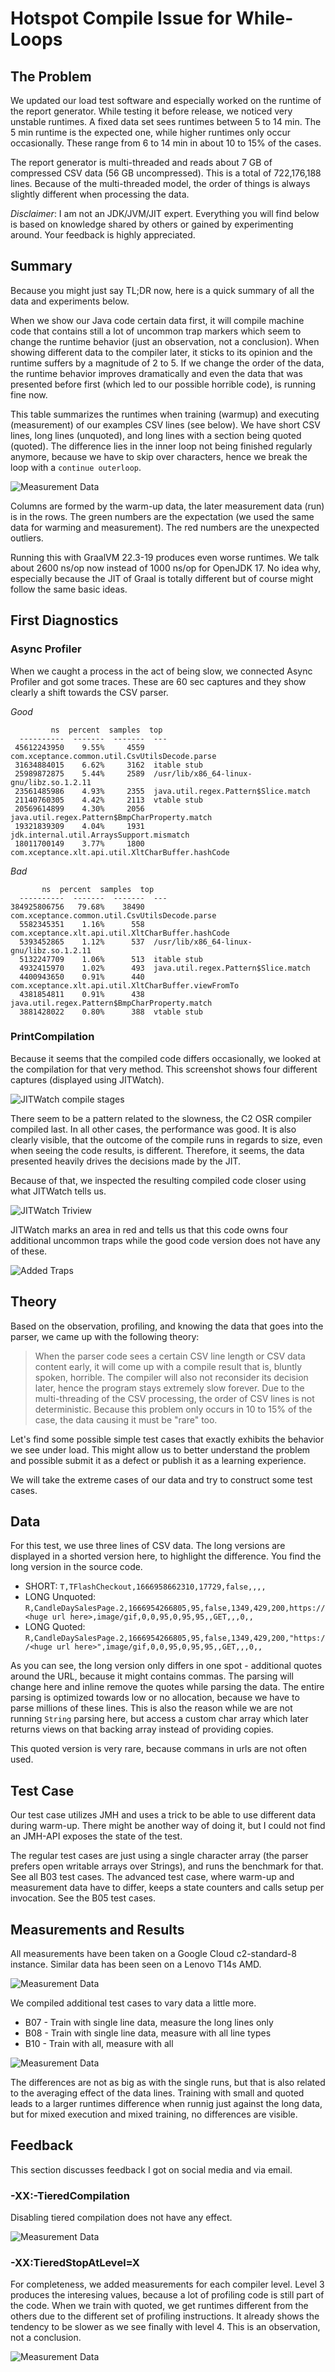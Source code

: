 # Hotspot Compile Issue for While-Loops

## The Problem

We updated our load test software and especially worked on the runtime of the report generator. While testing it before release, we noticed very unstable runtimes. A fixed data set sees runtimes between 5 to 14 min. The 5 min runtime is the expected one, while higher runtimes only occur occasionally. These range from 6 to 14 min in about 10 to 15% of the cases.

The report generator is multi-threaded and reads about 7 GB of compressed CSV data (56 GB uncompressed). This is a total of 722,176,188 lines. Because of the multi-threaded model, the order of things is always slightly different when processing the data.

*Disclaimer*: I am not an JDK/JVM/JIT expert. Everything you will find below is based on knowledge shared by others or gained by experimenting around. Your feedback is highly appreciated.

## Summary
Because you might just say TL;DR now, here is a quick summary of all the data and experiments below.

When we show our Java code certain data first, it will compile machine code that contains still a lot of uncommon trap markers which seem to change the runtime behavior (just an observation, not a conclusion). When showing different data to the compiler later, it sticks to its opinion and the runtime suffers by a magnitude of 2 to 5. If we change the order of the data, the runtime behavior improves dramatically and even the data that was presented before first (which led to our possible horrible code), is running fine now.

This table summarizes the runtimes when training (warmup) and executing (measurement) of our examples CSV lines (see below). We have short CSV lines, long lines (unquoted), and long lines with a section being quoted (quoted). The difference lies in the inner loop not being finished regularly anymore, because we have to skip over characters, hence we break the loop with a `continue outerloop`.

![Measurement Data](/assets/data.png)

Columns are formed by the warm-up data, the later measurement data (run) is in the rows. The green numbers are the expectation (we used the same data for warming and measurement). The red numbers are the unexpected outliers.

Running this with GraalVM 22.3-19 produces even worse runtimes. We talk about 2600 ns/op now instead of 1000 ns/op for OpenJDK 17. No idea why, especially because the JIT of Graal is totally different but of course might follow the same basic ideas.

## First Diagnostics

### Async Profiler

When we caught a process in the act of being slow, we connected Async Profiler and got some traces. These are 60 sec captures and they show clearly a shift towards the CSV parser.

*Good*

```
         ns  percent  samples  top
  ----------  -------  -------  ---
 45612243950    9.55%     4559  com.xceptance.common.util.CsvUtilsDecode.parse
 31634884015    6.62%     3162  itable stub
 25989872875    5.44%     2589  /usr/lib/x86_64-linux-gnu/libz.so.1.2.11
 23561485986    4.93%     2355  java.util.regex.Pattern$Slice.match
 21140760305    4.42%     2113  vtable stub
 20569614899    4.30%     2056  java.util.regex.Pattern$BmpCharProperty.match
 19321839309    4.04%     1931  jdk.internal.util.ArraysSupport.mismatch
 18011700149    3.77%     1800  com.xceptance.xlt.api.util.XltCharBuffer.hashCode
```

*Bad*

```
       ns  percent  samples  top
  ----------  -------  -------  ---
384925806756   79.68%    38490  com.xceptance.common.util.CsvUtilsDecode.parse
  5582345351    1.16%      558  com.xceptance.xlt.api.util.XltCharBuffer.hashCode
  5393452865    1.12%      537  /usr/lib/x86_64-linux-gnu/libz.so.1.2.11
  5132247709    1.06%      513  itable stub
  4932415970    1.02%      493  java.util.regex.Pattern$Slice.match
  4400943650    0.91%      440  com.xceptance.xlt.api.util.XltCharBuffer.viewFromTo
  4381854811    0.91%      438  java.util.regex.Pattern$BmpCharProperty.match
  3881428022    0.80%      388  vtable stub
```

### PrintCompilation

Because it seems that the compiled code differs occasionally, we looked at the compilation for that very method. This screenshot shows four different captures (displayed using JITWatch).

![JITWatch compile stages](/assets/jitwatch-compile.png)

There seem to be a pattern related to the slowness, the C2 OSR compiler compiled last. In all other cases, the performance was good. It is also clearly visible, that the outcome of the compile runs in regards to size, even when seeing the code results, is different. Therefore, it seems, the data presented heavily drives the decisions made by the JIT.

Because of that, we inspected the resulting compiled code closer using what JITWatch tells us.

![JITWatch Triview](/assets/jitwatch-triview.png)

JITWatch marks an area in red and tells us that this code owns four additional uncommon traps while the good code version does not have any of these.

![Added Traps](/assets/additional-traps.png)

## Theory

Based on the observation, profiling, and knowing the data that goes into the parser, we came up with the following theory:

> When the parser code sees a certain CSV line length or CSV data content early, it will come up with a compile result that is, bluntly spoken, horrible. The compiler will also not reconsider its decision later, hence the program stays extremely slow forever. Due to the multi-threading of the CSV processing, the order of CSV lines is not deterministic. Because this problem only occurs in 10 to 15% of the case, the data causing it must be "rare" too.

Let's find some possible simple test cases that exactly exhibits the behavior we see under load. This might allow us to better understand the problem and possible submit it as a defect or publish it as a learning experience.

We will take the extreme cases of our data and try to construct some test cases.

## Data
For this test, we use three lines of CSV data. The long versions are displayed in a shorted version here, to highlight the difference. You find the long version in the source code.

* SHORT: `T,TFlashCheckout,1666958662310,17729,false,,,,`
* LONG Unquoted: `R,CandleDaySalesPage.2,1666954266805,95,false,1349,429,200,https://<huge url here>,image/gif,0,0,95,0,95,95,,GET,,,0,,`
* LONG Quoted: `R,CandleDaySalesPage.2,1666954266805,95,false,1349,429,200,"https://<huge url here>",image/gif,0,0,95,0,95,95,,GET,,,0,,`

As you can see, the long version only differs in one spot - additional quotes around the URL, because it might contains commas. The parsing will change here and inline remove the quotes while parsing the data. The entire parsing is optimized towards low or no allocation, because we have to parse millions of these lines. This is also the reason while we are not running `String` parsing here, but access a custom char array which later returns views on that backing array instead of providing copies.

This quoted version is very rare, because commans in urls are not often used.

## Test Case
Our test case utilizes JMH and uses a trick to be able to use different data during warm-up. There might be another way of doing it, but I could not find an JMH-API exposes the state of the test.

The regular test cases are just using a single character array (the parser prefers open writable arrays over Strings), and runs the benchmark for that. See all B03 test cases.
The advanced test case, where warm-up and measurement data have to differ, keeps a state counters and calls setup per invocation. See the B05 test cases.

## Measurements and Results

All measurements have been taken on a Google Cloud c2-standard-8 instance. Similar data has been seen on a Lenovo T14s AMD.

![Measurement Data](/assets/data.png)

We compiled additional test cases to vary data a little more.

* B07 - Train with single line data, measure the long lines only
* B08 - Train with single line data, measure with all line types
* B10 - Train with all, measure with all

![Measurement Data](/assets/measurement-mixed.png)

The differences are not as big as with the single runs, but that is also related to the averaging effect of the data lines. Training with small and quoted leads to a larger runtimes difference when runnig just against the long data, but for mixed execution and mixed training, no differences are visible.

## Feedback
This section discusses feedback I got on social media and via email.

### -XX:-TieredCompilation

Disabling tiered compilation does not have any effect.

![Measurement Data](/assets/measurement-without-tiered-compilation.png)

### -XX:TieredStopAtLevel=X

For completeness, we added measurements for each compiler level. Level 3 produces the interesing values, because a lot of profiling code is still part of the code. When we train with quoted, we get runtimes different from the others due to the different set of profiling instructions. It already shows the tendency to be slower as we see finally with level 4. This is an observation, not a conclusion.

![Measurement Data](/assets/measurement-compilerlevels.png)

